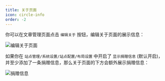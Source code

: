 ```yaml
---
title: 关于页面
icon: circle-info
order: -2
---
```


你可以在文章管理页面点击 `编辑关于` 按钮，编辑关于页面的展示信息：

![编辑关于页面](https://pic.mereith.com/img/83b19261c806ce6711d29cb696b48f31.clipboard-2022-08-15.png)

如果你在 `站点管理/系统设置/站点配置/布局设置` 中开启了 `显示捐赠信息` (默认开启)，并至少添加了一条捐赠信息，那么关于页面的下方会额外展示捐赠信息：

![捐赠信息](https://pic.mereith.com/img/664c4ed0eb81788bae4500a962b88a87.clipboard-2022-08-15.png)
